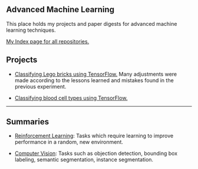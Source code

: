 ## Advanced Machine Learning
This place holds my projects and paper digests for advanced machine learning techniques.

[My Index page for all repositories.](https://github.com/zxfsheep/Index/blob/master/README.md)

## Projects

* [Classifying Lego bricks using TensorFlow.](https://github.com/zxfsheep/deep-learning-lab/blob/master/lego_bricks.ipynb) Many adjustments were made according to the lessons learned and mistakes found in the previous experiment.

* [Classifying blood cell types using TensorFlow.](https://github.com/zxfsheep/deep-learning-lab/blob/master/blood_cell.ipynb)

---

## Summaries

* [Reinforcement Learning](https://github.com/zxfsheep/deep-learning-lab/blob/master/summaries/RL.md): Tasks which require learning to improve performance in a random, new environment.

* [Computer Vision](https://github.com/zxfsheep/deep-learning-lab/blob/master/summaries/Vision.md): Tasks such as objection detection, bounding box labeling, semantic segmentation, instance segmentation.

